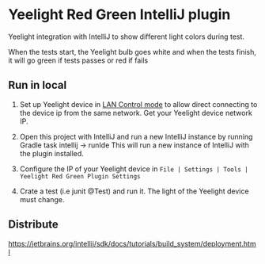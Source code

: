 # Yeelight Red Green IntelliJ plugin

Yeelight integration with IntelliJ to show different light colors during test.

When the tests start, the Yeelight bulb goes white and when the tests finish, it will go 
green if tests passes or red if fails

## Run in local

1. Set up Yeelight device in [LAN Control mode](https://www.yeelight.com/faqs/lan_control "Yeelight") to allow direct connecting to the device ip from the 
   same network. Get your Yeelight device network IP.
   
2. Open this project with IntelliJ and run a new IntelliJ instance by running Gradle task intellij -> runIde
   This will run a new instance of IntelliJ with the plugin installed.
   
3. Configure the IP of your Yeelight device in `File | Settings | Tools | Yeelight Red Green Plugin Settings`
   
4. Crate a test (i.e junit @Test) and run it. The light of the Yeelight device must change.
   
## Distribute
https://jetbrains.org/intellij/sdk/docs/tutorials/build_system/deployment.html 
